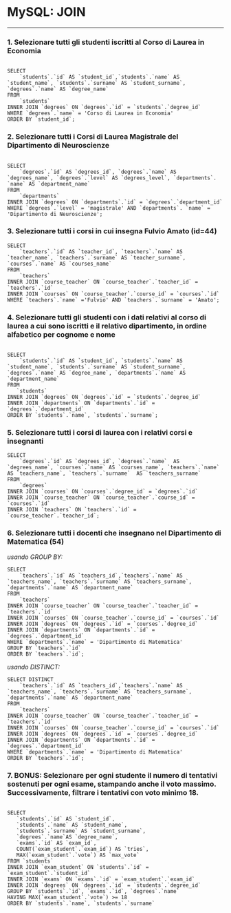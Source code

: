 # MySQL: JOIN

---

### 1. Selezionare tutti gli studenti iscritti al Corso di Laurea in Economia

```

SELECT 
    `students`.`id` AS `student_id`,`students`.`name` AS `student_name`, `students`.`surname` AS `student_surname`, `degrees`.`name` AS `degree_name`
FROM
    `students`
INNER JOIN `degrees` ON `degrees`.`id` = `students`.`degree_id`
WHERE `degrees`.`name` = 'Corso di Laurea in Economia'
ORDER BY `student_id`;

```

### 2. Selezionare tutti i Corsi di Laurea Magistrale del Dipartimento di Neuroscienze

```

SELECT 
    `degrees`.`id` AS `degrees_id`, `degrees`.`name` AS `degrees_name`, `degrees`.`level` AS `degrees_level`, `departments`. `name` AS `department_name`
FROM
    `departments`
INNER JOIN `degrees` ON `departments`.`id` = `degrees`.`department_id`
WHERE `degrees`.`level` = 'magistrale' AND `departments`. `name` = 'Dipartimento di Neuroscienze';

```

### 3. Selezionare tutti i corsi in cui insegna Fulvio Amato (id=44)

```
SELECT 
    `teachers`.`id` AS `teacher_id`, `teachers`.`name` AS `teacher_name`, `teachers`.`surname` AS `teacher_surname`, `courses`.`name` AS `courses_name`
FROM
    `teachers`
INNER JOIN `course_teacher` ON `course_teacher`.`teacher_id` = `teachers`.`id`
INNER JOIN `courses` ON `course_teacher`.`course_id` = `courses`.`id`
WHERE `teachers`.`name` ='Fulvio' AND `teachers`.`surname` = 'Amato';

```

### 4. Selezionare tutti gli studenti con i dati relativi al corso di laurea a cui sono iscritti e il relativo dipartimento, in ordine alfabetico per cognome e nome

```

SELECT 
    `students`.`id` AS `student_id`, `students`.`name` AS `student_name`, `students`.`surname` AS `student_surname`, `degrees`.`name` AS `degree_name`, `departments`.`name` AS `department_name`
FROM
   `students`
INNER JOIN `degrees` ON `degrees`.`id` = `students`.`degree_id` 
INNER JOIN `departments` ON `departments`.`id` = `degrees`.`department_id`
ORDER BY `students`.`name`, `students`.`surname`;

```

### 5. Selezionare tutti i corsi di laurea con i relativi corsi e insegnanti

```
SELECT 
    `degrees`.`id` AS `degrees_id`, `degrees`.`name`  AS `degrees_name`, `courses`.`name` AS `courses_name`, `teachers`.`name` AS `teachers_name`, `teachers`.`surname`  AS `teachers_surname`
FROM
    `degrees`
INNER JOIN `courses` ON `courses`.`degree_id` = `degrees`.`id`
INNER JOIN `course_teacher` ON `course_teacher`.`course_id` = `courses`.`id`
INNER JOIN `teachers` ON `teachers`.`id` = `course_teacher`.`teacher_id`;

```

### 6. Selezionare tutti i docenti che insegnano nel Dipartimento di Matematica (54)

*usando GROUP BY:*

```
SELECT
    `teachers`.`id` AS `teachers_id`,`teachers`.`name` AS `teachers_name`, `teachers`.`surname` AS `teachers_surname`, `departments`.`name` AS `department_name`
FROM
    `teachers`
INNER JOIN `course_teacher` ON `course_teacher`.`teacher_id` = `teachers`.`id`
INNER JOIN `courses` ON `course_teacher`.`course_id` = `courses`.`id`
INNER JOIN `degrees` ON `degrees`.`id` = `courses`.`degree_id`
INNER JOIN `departments` ON `departments`.`id` = `degrees`.`department_id`
WHERE `departments`.`name` = 'Dipartimento di Matematica'
GROUP BY `teachers`.`id`
ORDER BY `teachers`.`id`;

```

*usando DISTINCT:*

```
SELECT DISTINCT
    `teachers`.`id` AS `teachers_id`,`teachers`.`name` AS `teachers_name`, `teachers`.`surname` AS `teachers_surname`, `departments`.`name` AS `department_name`
FROM
    `teachers`
INNER JOIN `course_teacher` ON `course_teacher`.`teacher_id` = `teachers`.`id`
INNER JOIN `courses` ON `course_teacher`.`course_id` = `courses`.`id`
INNER JOIN `degrees` ON `degrees`.`id` = `courses`.`degree_id`
INNER JOIN `departments` ON `departments`.`id` = `degrees`.`department_id`
WHERE `departments`.`name` = 'Dipartimento di Matematica'
ORDER BY `teachers`.`id`;

```

### 7. BONUS: Selezionare per ogni studente il numero di tentativi sostenuti per ogni esame, stampando anche il voto massimo. Successivamente, filtrare i tentativi con voto minimo 18.

```

SELECT 
   `students`.`id` AS `student_id`,
   `students`.`name` AS `student_name`,
   `students`.`surname` AS `student_surname`,
   `degrees`.`name`AS `degree_name`,
   `exams`.`id` AS `exam_id`,
   COUNT(`exam_student`.`exam_id`) AS `tries`,
   MAX(`exam_student`.`vote`) AS `max_vote`
FROM `students`
INNER JOIN `exam_student` ON `students`.`id` = `exam_student`.`student_id`
INNER JOIN `exams` ON `exams`.`id` = `exam_student`.`exam_id`
INNER JOIN `degrees` ON `degrees`.`id` = `students`.`degree_id`
GROUP BY `students`.`id`, `exams`.`id`, `degrees`.`name`
HAVING MAX(`exam_student`.`vote`) >= 18
ORDER BY `students`.`name`, `students`.`surname`

```
